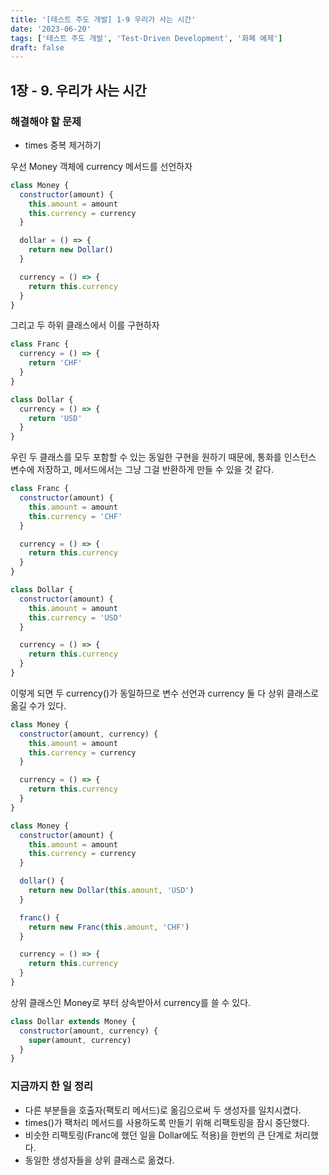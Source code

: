 ```yaml
---
title: '[테스트 주도 개발] 1-9 우리가 사는 시간'
date: '2023-06-20'
tags: ['테스트 주도 개발', 'Test-Driven Development', '화폐 예제']
draft: false
---
```


## 1장 - 9. 우리가 사는 시간

### 해결해야 할 문제

- times 중복 제거하기

우선 Money 객체에 currency 메서드를 선언하자

```js
class Money {
  constructor(amount) {
    this.amount = amount
    this.currency = currency
  }

  dollar = () => {
    return new Dollar()
  }

  currency = () => {
    return this.currency
  }
}
```

그리고 두 하위 클래스에서 이를 구현하자

```js
class Franc {
  currency = () => {
    return 'CHF'
  }
}

class Dollar {
  currency = () => {
    return 'USD'
  }
}
```

우린 두 클래스를 모두 포함할 수 있는 동일한 구현을 원하기 때문에, 통화를 인스턴스 변수에 저장하고, 메서드에서는 그냥 그걸 반환하게 만들 수 있을 것 같다.

```js
class Franc {
  constructor(amount) {
    this.amount = amount
    this.currency = 'CHF'
  }

  currency = () => {
    return this.currency
  }
}

class Dollar {
  constructor(amount) {
    this.amount = amount
    this.currency = 'USD'
  }

  currency = () => {
    return this.currency
  }
}
```

이렇게 되면 두 currency()가 동일하므로 변수 선언과 currency 둘 다 상위 클래스로 옮길 수가 있다.

```js
class Money {
  constructor(amount, currency) {
    this.amount = amount
    this.currency = currency
  }

  currency = () => {
    return this.currency
  }
}
```

```js
class Money {
  constructor(amount) {
    this.amount = amount
    this.currency = currency
  }

  dollar() {
    return new Dollar(this.amount, 'USD')
  }

  franc() {
    return new Franc(this.amount, 'CHF')
  }

  currency = () => {
    return this.currency
  }
}
```

상위 클래스인 Money로 부터 상속받아서 currency를 쓸 수 있다.

```js
class Dollar extends Money {
  constructor(amount, currency) {
    super(amount, currency)
  }
}
```

### 지금까지 한 일 정리

- 다른 부분들을 호출자(팩토리 메서드)로 옮김으로써 두 생성자를 일치시켰다.
- times()가 팩처리 메서드를 사용하도록 만들기 위해 리팩토링을 잠시 중단했다.
- 비슷한 리팩토링(Franc에 했던 일을 Dollar에도 적용)을 한번의 큰 단계로 처리했다.
- 동일한 생성자들을 상위 클래스로 옮겼다.
